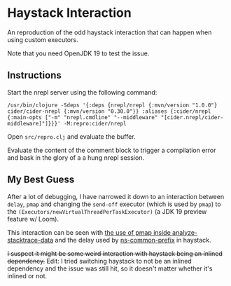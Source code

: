 # Haystack Interaction

An reproduction of the odd haystack interaction that can happen when using custom executors.

Note that you need OpenJDK 19 to test the issue.


## Instructions

Start the nrepl server using the following command:

```
/usr/bin/clojure -Sdeps '{:deps {nrepl/nrepl {:mvn/version "1.0.0"} cider/cider-nrepl {:mvn/version "0.30.0"}} :aliases {:cider/nrepl {:main-opts ["-m" "nrepl.cmdline" "--middleware" "[cider.nrepl/cider-middleware]"]}}}' -M:repro:cider/nrepl
```

Open `src/repro.clj` and evaluate the buffer.


Evaluate the content of the comment block to trigger a compilation error and bask in the glory of a
a hung nrepl session.


## My Best Guess

After a lot of debugging, I have narrowed it down to an interaction between `delay`, `pmap` and changing the `send-off` executor (which is used by `pmap`) to the `(Executors/newVirtualThreadPerTaskExecutor)` (a JDK 19 preview feature w/ Loom).

This interaction can be seen with [the use of pmap inside analyze-stacktrace-data](https://github.com/clojure-emacs/haystack/blob/master/src/haystack/analyzer.clj#L319) and the delay used by [ns-common-prefix](https://github.com/clojure-emacs/haystack/blob/master/src/haystack/analyzer.clj#L188) in haystack.

~~I suspect it might be some weird interaction with haystack being an inlined dependency.~~ Edit:
I tried switching haystack to not be an inlined dependency and the issue was still hit, so it doesn't matter whether it's inlined or not.
